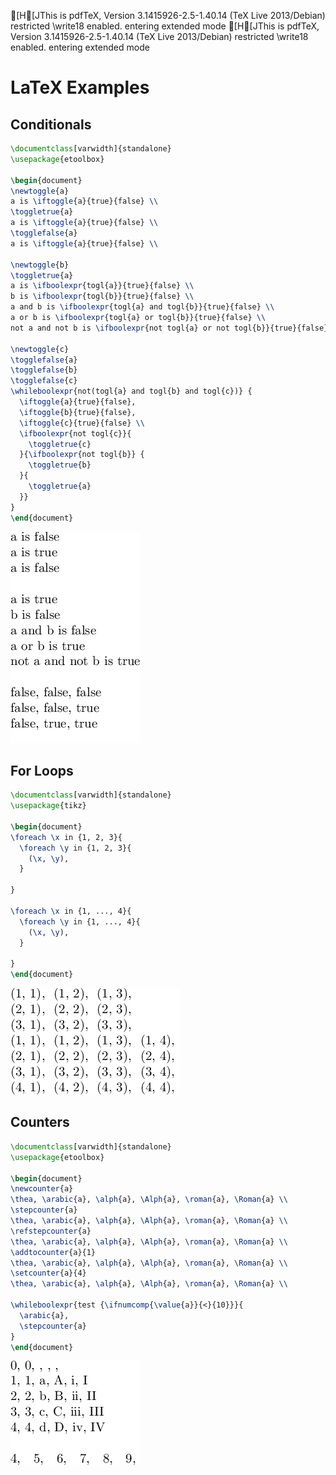 [H[JThis is pdfTeX, Version 3.1415926-2.5-1.40.14 (TeX Live 2013/Debian)
 restricted \write18 enabled.
entering extended mode
[H[JThis is pdfTeX, Version 3.1415926-2.5-1.40.14 (TeX Live 2013/Debian)
 restricted \write18 enabled.
entering extended mode
# LaTeX Examples

## Conditionals
```tex
\documentclass[varwidth]{standalone}
\usepackage{etoolbox}

\begin{document}
\newtoggle{a}
a is \iftoggle{a}{true}{false} \\
\toggletrue{a}
a is \iftoggle{a}{true}{false} \\
\togglefalse{a}
a is \iftoggle{a}{true}{false} \\

\newtoggle{b}
\toggletrue{a}
a is \ifboolexpr{togl{a}}{true}{false} \\
b is \ifboolexpr{togl{b}}{true}{false} \\
a and b is \ifboolexpr{togl{a} and togl{b}}{true}{false} \\
a or b is \ifboolexpr{togl{a} or togl{b}}{true}{false} \\
not a and not b is \ifboolexpr{not togl{a} or not togl{b}}{true}{false} \\

\newtoggle{c}
\togglefalse{a}
\togglefalse{b}
\togglefalse{c}
\whileboolexpr{not(togl{a} and togl{b} and togl{c})} {
  \iftoggle{a}{true}{false},
  \iftoggle{b}{true}{false},
  \iftoggle{c}{true}{false} \\
  \ifboolexpr{not togl{c}}{
    \toggletrue{c}
  }{\ifboolexpr{not togl{b}} {
    \toggletrue{b}
  }{
    \toggletrue{a}
  }}
}
\end{document}
```
![if.tex](if.png)

## For Loops
```tex
\documentclass[varwidth]{standalone}
\usepackage{tikz}

\begin{document}
\foreach \x in {1, 2, 3}{
  \foreach \y in {1, 2, 3}{
    (\x, \y),
  }

}

\foreach \x in {1, ..., 4}{
  \foreach \y in {1, ..., 4}{
    (\x, \y),
  }

}
\end{document}
```
![for_loops.tex](for_loops.png)

## Counters
```tex
\documentclass[varwidth]{standalone}
\usepackage{etoolbox}

\begin{document}
\newcounter{a}
\thea, \arabic{a}, \alph{a}, \Alph{a}, \roman{a}, \Roman{a} \\
\stepcounter{a}
\thea, \arabic{a}, \alph{a}, \Alph{a}, \roman{a}, \Roman{a} \\
\refstepcounter{a}
\thea, \arabic{a}, \alph{a}, \Alph{a}, \roman{a}, \Roman{a} \\
\addtocounter{a}{1}
\thea, \arabic{a}, \alph{a}, \Alph{a}, \roman{a}, \Roman{a} \\
\setcounter{a}{4}
\thea, \arabic{a}, \alph{a}, \Alph{a}, \roman{a}, \Roman{a} \\

\whileboolexpr{test {\ifnumcomp{\value{a}}{<}{10}}}{
  \arabic{a},
  \stepcounter{a}
}
\end{document}
```
![counters.tex](counters.png)
